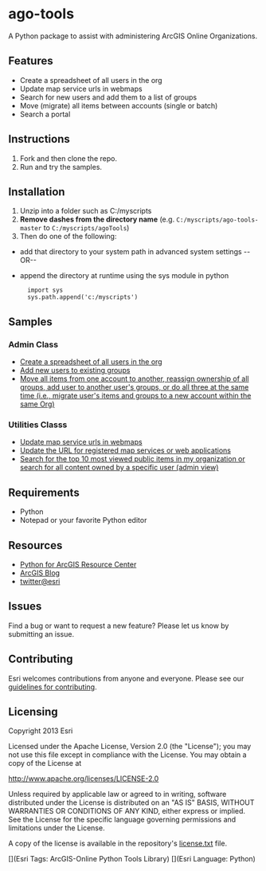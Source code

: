 # ago-tools

A Python package to assist with administering ArcGIS Online Organizations.

## Features

* Create a spreadsheet of all users in the org
* Update map service urls in webmaps
* Search for new users and add them to a list of groups
* Move (migrate) all items between accounts (single or batch)
* Search a portal

## Instructions

1. Fork and then clone the repo. 
2. Run and try the samples.

## Installation

1. Unzip into a folder such as C:/myscripts
2. **Remove dashes from the directory name** (e.g. `C:/myscripts/ago-tools-master` to `C:/myscripts/agoTools`)
3. Then do one of the following:

* add that directory to your system path in advanced system settings
--OR--
* append the directory at runtime using the sys module in python
    
        import sys
        sys.path.append('c:/myscripts')

## Samples
### Admin Class

* [Create a spreadsheet of all users in the org](samples/createUserListCSV.py)
* [Add new users to existing groups](samples/addNewUsersToGroups.py)
* [Move all items from one account to another, reassign ownership of all groups, add user to another user's groups, or do all three at the same time (i.e., migrate user's items and groups to a new account within the same Org)](samples/moveItemsReassignGroups.py)
  
### Utilities Classs

* [Update map service urls in webmaps](samples/updateMapServiceUrlsInWebMaps.py)
* [Update the URL for registered map services or web applications](samples/updateRegisteredUrlForServiceOrApp.py)
* [Search for the top 10 most viewed public items in my organization or search for all content owned by a specific user (admin view)](samples/searchExamples.py)


## Requirements

* Python
* Notepad or your favorite Python editor

## Resources

* [Python for ArcGIS Resource Center](http://resources.arcgis.com/en/communities/python/)
* [ArcGIS Blog](http://blogs.esri.com/esri/arcgis/)
* [twitter@esri](http://twitter.com/esri)

## Issues

Find a bug or want to request a new feature?  Please let us know by submitting an issue.

## Contributing

Esri welcomes contributions from anyone and everyone. Please see our [guidelines for contributing](https://github.com/esri/contributing).

## Licensing
Copyright 2013 Esri

Licensed under the Apache License, Version 2.0 (the "License");
you may not use this file except in compliance with the License.
You may obtain a copy of the License at

http://www.apache.org/licenses/LICENSE-2.0

Unless required by applicable law or agreed to in writing, software
distributed under the License is distributed on an "AS IS" BASIS,
WITHOUT WARRANTIES OR CONDITIONS OF ANY KIND, either express or implied.
See the License for the specific language governing permissions and
limitations under the License.

A copy of the license is available in the repository's [license.txt](https://raw.github.com/Esri/ago-tools/master/license.txt) file.

[](Esri Tags: ArcGIS-Online Python Tools Library)
[](Esri Language: Python)
